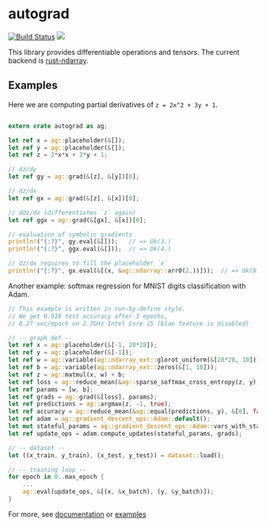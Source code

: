 # autograd

[![Build Status](https://travis-ci.org/raskr/rust-autograd.svg?branch=master)](https://travis-ci.org/raskr/rust-autograd)
[![](http://meritbadge.herokuapp.com/autograd)](https://crates.io/crates/autograd)

This library provides differentiable operations and tensors.
The current backend is [rust-ndarray](https://github.com/bluss/rust-ndarray).

## Examples
Here we are computing partial derivatives of `z = 2x^2 + 3y + 1`.

```rust

extern crate autograd as ag;

let ref x = ag::placeholder(&[]);
let ref y = ag::placeholder(&[]);
let ref z = 2*x*x + 3*y + 1;

// dz/dy
let ref gy = ag::grad(&[z], &[y])[0];

// dz/dx
let ref gx = ag::grad(&[z], &[x])[0];

// ddz/dx (differentiates `z` again)
let ref ggx = ag::grad(&[gx], &[x])[0];

// evaluation of symbolic gradients
println!("{:?}", gy.eval(&[]));   // => Ok(3.)
println!("{:?}", ggx.eval(&[]));  // => Ok(4.)

// dz/dx requires to fill the placeholder `x`
println!("{:?}", gx.eval(&[(x, &ag::ndarray::arr0(2.))]));  // => Ok(8.)
```

Another example: softmax regression for MNIST digits classification with Adam.

```rust
// This example is written in run-by-define style.
// We get 0.918 test accuracy after 3 epochs,
// 0.27 sec/epoch on 2.7GHz Intel Core i5 (blas feature is disabled)

// -- graph def --
let ref x = ag::placeholder(&[-1, 28*28]);
let ref y = ag::placeholder(&[-1]);
let ref w = ag::variable(ag::ndarray_ext::glorot_uniform(&[28*28, 10]));
let ref b = ag::variable(ag::ndarray_ext::zeros(&[1, 10]));
let ref z = ag::matmul(x, w) + b;
let ref loss = ag::reduce_mean(&ag::sparse_softmax_cross_entropy(z, y), &[0, 1], false);
let ref params = [w, b];
let ref grads = ag::grad(&[loss], params);
let ref predictions = ag::argmax(z, -1, true);
let ref accuracy = ag::reduce_mean(&ag::equal(predictions, y), &[0], false);
let ref adam = ag::gradient_descent_ops::Adam::default();
let mut stateful_params = ag::gradient_descent_ops::Adam::vars_with_states(params);
let ref update_ops = adam.compute_updates(stateful_params, grads);

// -- dataset --
let ((x_train, y_train), (x_test, y_test)) = dataset::load();

// -- training loop --
for epoch in 0..max_epoch {
    ...
    ag::eval(update_ops, &[(x, &x_batch), (y, &y_batch)]);
}

```
For more, see [documentation](https://docs.rs/autograd/) or
[examples](https://github.com/raskr/rust-autograd/tree/master/examples)
